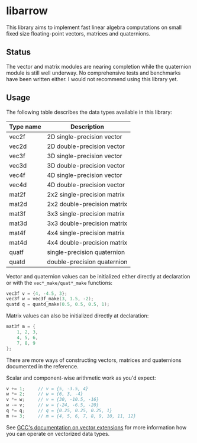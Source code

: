 # libarrow
This library aims to implement fast linear algebra computations on small fixed size floating-point vectors, matrices and quaternions.
## Status
The vector and matrix modules are nearing completion while the quaternion module is still well underway. No comprehensive tests and benchmarks have been written either. I would not recommend using this library yet.
## Usage
The following table describes the data types available in this library:

| Type name	| Description
| --------	| --------
| vec2f		| 2D single-precision vector
| vec2d		| 2D double-precision vector
| vec3f		| 3D single-precision vector
| vec3d		| 3D double-precision vector
| vec4f		| 4D single-precision vector
| vec4d		| 4D double-precision vector
| mat2f		| 2x2 single-precision matrix
| mat2d		| 2x2 double-precision matrix
| mat3f		| 3x3 single-precision matrix
| mat3d		| 3x3 double-precision matrix
| mat4f		| 4x4 single-precision matrix
| mat4d		| 4x4 double-precision matrix
| quatf		| single-precision quaternion
| quatd		| double-precision quaternion

Vector and quaternion values can be initialized either directly at declaration or with the `vec*_make/quat*_make` functions:
```C
vec3f v = {4, -4.5, 3};
vec3f w = vec3f_make(3, 1.5, -2);
quatd q = quatd_make(0.5, 0.5, 0.5, 1);
```
Matrix values can also be initialized directly at declaration:
```C
mat3f m = {
    1, 2, 3,
    4, 5, 6,
    7, 8, 9
};
```
There are more ways of constructing vectors, matrices and quaternions documented in the reference.

Scalar and component-wise arithmetic work as you'd expect:
```C
v += 1;		// v = {5, -3.5, 4}
w *= 2;		// w = {6, 3, -4}
v *= w;		// v = {30, -10.5, -16}
w -= v;		// w = {-24, -6.5, -20}
q *= q;		// q = {0.25, 0.25, 0.25, 1}
m += 3;		// m = {4, 5, 6, 7, 8, 9, 10, 11, 12}
```
See [GCC's documentation on vector extensions](https://gcc.gnu.org/onlinedocs/gcc/Vector-Extensions.html) for more information how you can operate on vectorized data types.

